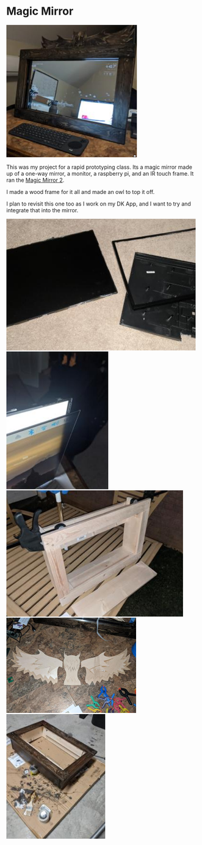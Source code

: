 # Magic Mirror

![image](../Resources/mmFinal.png)

This was my project for a rapid prototyping class.  Its a magic mirror made up of a one-way mirror, a monitor, a raspberry pi, and an IR touch frame.  It ran the [Magic Mirror 2](https://magicmirror.builders/).

I made a wood frame for it all and made an owl to top it off.  

I plan to revisit this one too as I work on my DK App, and I want to try and integrate that into the mirror.

![image](../Resources/mm2.png)
![image](../Resources/mm3.png)
![image](../Resources/mm4.png)
![image](../Resources/mm5.png)
![image](../Resources/mm6.png)